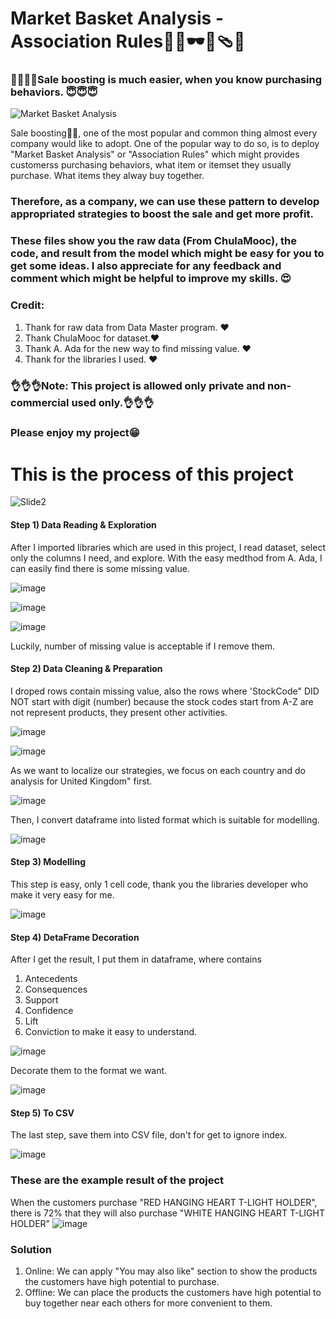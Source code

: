 # Market Basket Analysis - Association Rules🥼👖🕶👟🩴👘
### ☝🏻☝🏻Sale  boosting is much easier, when you know purchasing behaviors. 😇😇😇

![Market Basket Analysis](https://user-images.githubusercontent.com/50080574/223110305-866880d6-0e96-4668-ab9c-8aafe2326119.jpg)



Sale boosting☝🏻, one of the most popular and common thing almost every company would like to adopt. One of the popular way to do so, is to deploy "Market Basket Analysis" or "Association Rules" which might provides customerss purchasing behaviors, what item or itemset they usually purchase. What items they alway buy together.

### Therefore, as a company, we can use these pattern to develop appropriated strategies to boost the sale and get more profit.


### These files show you the raw data (From ChulaMooc), the code, and result from the model which might be easy for you to get some ideas. I also appreciate for any feedback and comment which might be helpful to improve my skills. 😍

### Credit:
 1. Thank for raw data from Data Master program. ❤️
 2. Thank ChulaMooc for dataset.❤️
 3. Thank A. Ada for the new way to find missing value. ❤️
 4. Thank for the libraries I used. ❤️

### 👌👌👌Note: This project is allowed only private and non-commercial used only.👌👌👌

### Please enjoy my project😁

# This is the process of this project
![Slide2](https://user-images.githubusercontent.com/50080574/223110650-ddb6bf56-0f20-4a4b-96f4-7525a0bd1db1.PNG)


#### Step 1) Data Reading & Exploration
After I imported libraries which are used in this project, I read dataset, select only the columns I need, and explore.
With the easy medthod from A. Ada, I can easily find there is some missing value.

![image](https://user-images.githubusercontent.com/50080574/223111806-7ad06e74-51dc-4d61-bfde-5a206780960e.png)

![image](https://user-images.githubusercontent.com/50080574/223111982-17f8e2ff-6b57-458e-8b4d-72ac901082c1.png)

![image](https://user-images.githubusercontent.com/50080574/223112055-8f79058c-2451-4596-a45c-022db6614f18.png)

Luckily, number of missing value is acceptable if I remove them.

#### Step 2) Data Cleaning & Preparation
I droped rows contain missing value, also the rows where 'StockCode" DID NOT start with digit (number)
because the stock codes start from A-Z are not represent products, they present other activities.

![image](https://user-images.githubusercontent.com/50080574/223113092-81c0faaf-47a0-44a1-8ec5-51c551092efd.png)

![image](https://user-images.githubusercontent.com/50080574/223113149-aad3db63-b63f-4c7e-b89d-ccc30b587820.png)

As we want to localize our strategies, we focus on each country and do analysis for United Kingdom" first.

![image](https://user-images.githubusercontent.com/50080574/223113556-1fd7b00f-8947-492d-a48f-3ad1d31a74ea.png)

Then, I convert dataframe into listed format which is suitable for modelling.

![image](https://user-images.githubusercontent.com/50080574/223113888-648130e1-933f-47e0-904c-f13c3617eeac.png)

#### Step 3) Modelling
This step is easy, only 1 cell code, thank you the libraries developer who make it very easy for me.

![image](https://user-images.githubusercontent.com/50080574/223114351-610e96b8-406b-43b2-b4d5-f863c61886f3.png)

#### Step 4) DetaFrame Decoration
After I get the result, I put them in dataframe, where contains
 1. Antecedents
 2. Consequences
 3. Support
 4. Confidence
 5. Lift
 6. Conviction
to make it easy to understand.

![image](https://user-images.githubusercontent.com/50080574/223115199-8a300d8a-0727-4e9b-abbc-b502171ec783.png)

Decorate them to the format we want.

![image](https://user-images.githubusercontent.com/50080574/223115596-d730919a-25c5-4b89-8e42-1bd6aa8da75a.png)


#### Step 5) To CSV
The last step, save them into CSV file, don't for get to ignore index.

![image](https://user-images.githubusercontent.com/50080574/223115818-d009ddf2-9783-4eea-a822-e2d4d3a90c26.png)


### These are the example result of the project

When the customers purchase "RED HANGING HEART T-LIGHT HOLDER", there is 72% that they will also purchase "WHITE HANGING HEART T-LIGHT HOLDER"
![image](https://user-images.githubusercontent.com/50080574/223116365-6f8a64b3-e238-470b-a421-785c42f3a67e.png)

### Solution
1) Online: We can apply "You may also like" section to show the products the customers have high potential to purchase.
2) Offline: We can place the products the customers have high potential to buy together near each others for more convenient to them.


